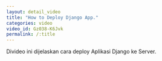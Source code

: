 ```yaml
---
layout: detail_video
title: "How to Deploy Django App."
categories: video
video_id: Gz038-K6Jvk
permalink: /:title
---
```

Divideo ini dijelaskan cara deploy Aplikasi Django ke Server.